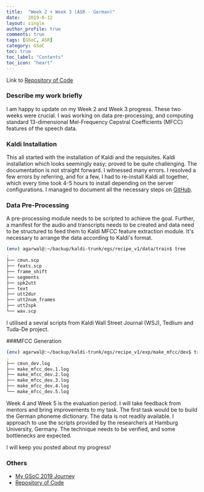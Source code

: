 ```yaml
---
title:  "Week 2 + Week 3 (ASR - German)"
date:   2019-6-12
layout: single
author_profile: true
comments: true
tags: [GSoC, ASR]
category: GSoC
toc: true
toc_label: "Contents"
toc_icon: "heart"
---
```


Link to [Repository of Code](https://github.com/AASHISHAG/asr-german)

### Describe my work briefly

I am happy to update on my Week 2 and Week 3 progress. These two weeks were crucial. I was working on data pre-processing, and computing standard 13-dimensional Mel-Frequency Cepstral Coefficients (MFCC) features of the speech data.

### Kaldi Installation

This all started with the installation of Kaldi and the requisites. Kaldi installation which looks seemingly easy; proved to be quite challenging. The documentation is not straight forward. I witnessed many errors. I resolved a few errors by referring, and for a few, I had to re-install Kaldi all together, which every time took 4-5 hours to install depending on the server configurations. I managed to document all the necessary steps on [GitHub](https://github.com/AASHISHAG/asr-german).

### Data Pre-Processing

A pre-processing module needs to be scripted to achieve the goal. Further, a manifest for the audio and transcripts needs to be created and data need to be structured to feed them to Kaldi MFCC feature extraction module. It's necessary to arrange the data according to Kaldi's format.

``` bash
(env) agarwal@:~/backup/kaldi-trunk/egs/recipe_v1/data/train$ tree
.
├── cmvn.scp
├── feats.scp
├── frame_shift
├── segments
├── spk2utt
├── text
├── utt2dur
├── utt2num_frames
├── utt2spk
└── wav.scp
```

I utilised a sevral scripts from Kaldi Wall Street Journal (WSJ), Tedlium and Tuda-De project.

###MFCC Generation

``` bash
(env) agarwal@:~/backup/kaldi-trunk/egs/recipe_v1/exp/make_mfcc/dev$ tree
.
├── cmvn_dev.log
├── make_mfcc_dev.1.log
├── make_mfcc_dev.2.log
├── make_mfcc_dev.3.log
├── make_mfcc_dev.4.log
└── make_mfcc_dev.5.log

```



Week 4 and Week 5 is the evaluation period. I will take feedback from mentors and bring improvements to my task. The first task would be to build the German phoneme dictionary. The data is not readily available. I approach to use the scripts provided by the researchers at Hamburg University, Germany. The technique needs to be verified, and some bottlenecks are expected.

I will keep you posted about my progress!

### Others

- [My GSoC 2019 Journey](https://aashishag.github.io/categories/#gsoc)
- [Repository of Code](https://github.com/AASHISHAG/asr-german)

